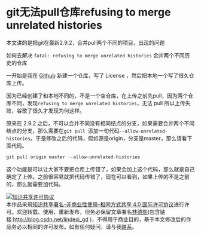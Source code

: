 # git无法pull仓库refusing to merge unrelated histories

本文讲的是把git在最新2.9.2，合并pull两个不同的项目，出现的问题

如何去解决 `fatal: refusing to merge unrelated histories` 合并两个不同历史的仓库

<!--more-->

一开始是我在 [Github](https://github.com/iip-easi/EncodingNormalior) 新建一个仓库，写了 License ，然后把本地一个写了很久仓库上传。

因为已经创建了和本地不同的，不是一个空仓库，在上传之前先pull，因为两个仓库不同，发现`refusing to merge unrelated histories`，无法 pull 所以上传失败，谷歌了很久才发现为何这样。

原来在 2.9.2 之后，不可以合并不同没有相同结点的分支，如果需要合并两个不同结点的分支，那么需要在`git pull `添加一句代码`--allow-unrelated-histories`。于是修改之后的代码，假如源是origin，分支是master，那么请看下面代码。

```csharp
git pull origin master --allow-unrelated-histories
```

这个功能是可以让大家不要把仓库上传错了，如果会加上这个代码，那么就是自己确定了上传。之前很容易就把代码传错了，现在可以看到，如果上传的不是之前的，那么就需要加代码。

<a rel="license" href="http://creativecommons.org/licenses/by-nc-sa/4.0/"><img alt="知识共享许可协议" style="border-width:0" src="https://i.creativecommons.org/l/by-nc-sa/4.0/88x31.png" /></a><br />本作品采用<a rel="license" href="http://creativecommons.org/licenses/by-nc-sa/4.0/">知识共享署名-非商业性使用-相同方式共享 4.0 国际许可协议</a>进行许可。欢迎转载、使用、重新发布，但务必保留文章署名[林德熙](http://blog.csdn.net/lindexi_gd)(包含链接:http://blog.csdn.net/lindexi_gd )，不得用于商业目的，基于本文修改后的作品务必以相同的许可发布。如有任何疑问，请与我[联系](mailto:lindexi_gd@163.com)。